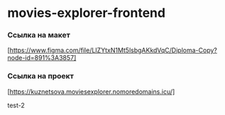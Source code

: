 # movies-explorer-frontend

### Ссылка на макет
[https://www.figma.com/file/LIZYtxN1Mt5lsbgAKkdVqC/Diploma-Copy?node-id=891%3A3857]

### Ссылка на проект
[https://kuznetsova.moviesexplorer.nomoredomains.icu/]

test-2